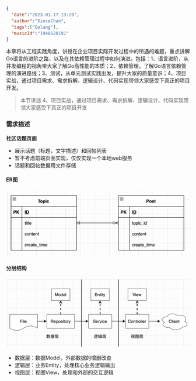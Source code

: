 ```json
{
  "date":"2023.01.17 13:20",
  "author":"XinceChan",
  "tags":["Golang"],
  "musicId":"1948620191"
}
```

本章将从工程实践角度，讲授在企业项目实际开发过程中的所遇的难题，重点讲解Go语言的进阶之路，以及在其依赖管理过程中如何演进。包括：1、语言进阶，从并发编程的视角带大家了解Go高性能的本质；2、依赖管理，了解Go语言依赖管理的演进路线；3、测试，从单元测试实践出发，提升大家的质量意识；4、项目实战，通过项目需求、需求拆解、逻辑设计、代码实现带领大家感受下真正的项目开发。

>本节讲述 4、项目实战，通过项目需求、需求拆解、逻辑设计、代码实现带领大家感受下真正的项目开发

### 需求描述

**社区话题页面**

- 展示话题（标题，文字描述）和回帖列表
- 暂不考虑前端页面实现，仅仅实现一个本地web服务
- 话题和回帖数据用文件存储

#### ER图

![image-20230117171049423](../../assets/images/ER.png)

#### 分层结构

![image-20230117170652711](../../assets/images/structure.png)

- 数据层：数据Model，外部数据的增删改查
- 逻辑层：业务Entity，处理核心业务逻辑输出
- 视图层：视图View，处理和外部的交互逻辑

